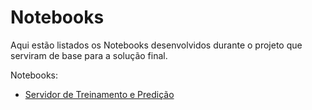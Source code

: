 # Notebooks

Aqui estão listados os Notebooks desenvolvidos durante o projeto que serviram de base para a solução final.

Notebooks:
- [Servidor de Treinamento e Predição](./ApiSuggeri.ipynb)